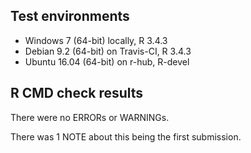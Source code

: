 ## Test environments

* Windows 7 (64-bit) locally, R 3.4.3
* Debian 9.2 (64-bit) on Travis-CI, R 3.4.3
* Ubuntu 16.04 (64-bit) on r-hub, R-devel

## R CMD check results

There were no ERRORs or WARNINGs.

There was 1 NOTE about this being the first submission.